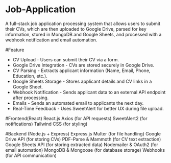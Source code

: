 # Job-Application
A full-stack job application processing system that allows users to submit their CVs, which are then uploaded to Google Drive, parsed for key information, stored in MongoDB and Google Sheets, and processed with a webhook notification and email automation.


#Feature
- CV Upload - Users can submit their CV via a form.
- Google Drive Integration - CVs are stored securely in Google Drive.
- CV Parsing - Extracts applicant information (Name, Email, Phone, Education, etc.).
- Google Sheets Storage - Stores applicant details and CV links in a Google Sheet.
- Webhook Notification - Sends applicant data to an external API endpoint after processing.
- Emails - Sends an automated email to applicants the next day.
- Real-Time Feedback - Uses SweetAlert for better UX during file upload.

#Frontend(React)
React.js
Axios (for API requests)
SweetAlert2 (for notifications)
Tailwind CSS (for styling)

#Backend (Node.js + Express)
Express.js
Multer (for file handling)
Google Drive API (for storing CVs)
PDF-Parse & Mammoth (for CV text extraction)
Google Sheets API (for storing extracted data)
Nodemailer & OAuth2 (for email automation)
MongoDB & Mongoose (for database storage)
Webhooks (for API communication)

